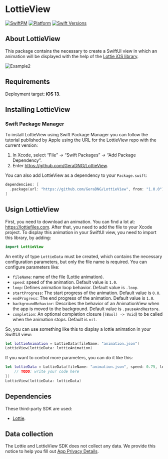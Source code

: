 # LottieView
[![SwiftPM](https://img.shields.io/badge/SPM-supported-DE5C43.svg?style=flat)](https://swift.org/package-manager/) [![Platform](https://img.shields.io/endpoint?url=https%3A%2F%2Fswiftpackageindex.com%2Fapi%2Fpackages%2Fairbnb%2Flottie-ios%2Fbadge%3Ftype%3Dplatforms)](https://swiftpackageindex.com/airbnb/lottie-ios) [![Swift Versions](https://img.shields.io/endpoint?url=https%3A%2F%2Fswiftpackageindex.com%2Fapi%2Fpackages%2Fairbnb%2Flottie-ios%2Fbadge%3Ftype%3Dswift-versions)](https://swiftpackageindex.com/airbnb/lottie-ios)

## About LottieView
This package contains the necessary to create a SwiftUI view in which an animation will be displayed with the help of the [Lottie iOS library](https://github.com/airbnb/lottie-ios).

![Example2](https://github.com/airbnb/lottie-ios/blob/master/_Gifs/Examples2.gif)

## Requirements
Deployment target: **iOS 13**.

## Installing LottieView
### Swift Package Manager
To install LottieView using Swift Package Manager you can follow the tutorial published by Apple using the URL for the LottieView repo with the current version:
1. In Xcode, select “File” → “Swift Packages” → “Add Package Dependency”.
2. Enter https://github.com/GeraDNG/LottieView.

You can also add LottieView as a dependency to your `Package.swift`:
```swift
dependencies: [
  .package(url: "https://github.com/GeraDNG/LottieView", from: "1.0.0")
]
```


## Usign LottieView
First, you need to download an animation. You can find a lot at: https://lottiefiles.com. After that, you need to add the file to your Xcode project.
To display this animation in your SwiftUI view, you need to import this library, by adding:
```swift
import LottieView
```
An entity of type `LottieData` must be created, which contains the necessary configuration parameters, but only the file name is required. You can configure parameters like:
* `fileName`: name of the file (Lottie animation).
* `speed`: speed of the animation. Default value is `1.0`.
* `loop`: Defines animation loop behavior. Default value is `.loop`.
* `startProgress`: The start progress of the animation. Default value is `0.0`.
* `endProgress`: The end progress of the animation. Default value is `1.0`.
* `backgroundBehavior`: Describes the behavior of an AnimationView when the app is moved to the background. Default value is `.pauseAndRestore`.
* `completion`: An optional completion closure (`(Bool) -> Void`) to be called when the animation stops. Default is `nil`.

So, you can use something like this to display a lottie animation in your SwiftUI view:
```swift
let lottieAnimation = LottieData(fileName: "animation.json")
LottieView(lottieData: lottieAnimation)
```
If you want to control more parameters, you can do it like this:
```swift
let lottieData = LottieData(fileName: "animation.json", speed: 0.75, loop: .playOnce, startProgress: 0.1, endProgress: 0.9, backgroundBehavior: .continuePlaying, completion: { didAnimationCompletedPlaying in
    // TODO: write your code here
})
LottieView(lottieData: lottieData)
```

## Dependencies
These third-party SDK are used:
* [Lottie](https://github.com/airbnb/lottie-ios).

## Data collection
The Lottie and LottieView SDK does not collect any data. We provide this notice to help you fill out [App Privacy Details](https://developer.apple.com/app-store/app-privacy-details/).


